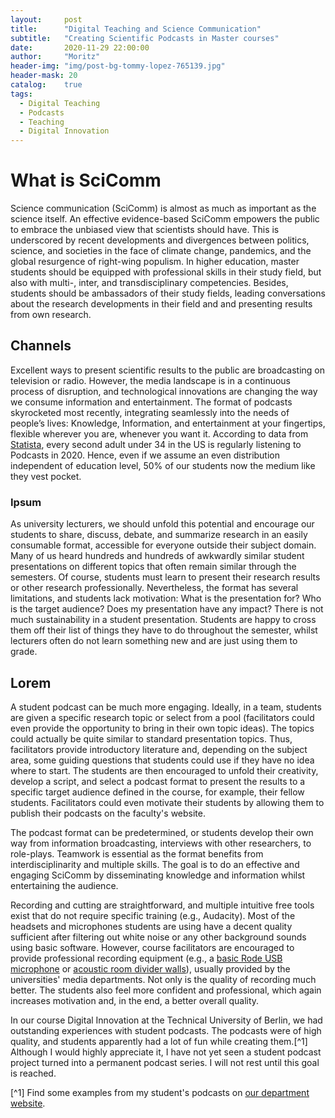 ```yaml
---
layout:     post
title:      "Digital Teaching and Science Communication" 
subtitle:   "Creating Scientific Podcasts in Master courses"
date:       2020-11-29 22:00:00
author:     "Moritz"
header-img: "img/post-bg-tommy-lopez-765139.jpg"
header-mask: 20
catalog:    true
tags:
  - Digital Teaching
  - Podcasts
  - Teaching
  - Digital Innovation
---
```


# What is SciComm
Science communication (SciComm) is almost as much as important as the science itself. An effective evidence-based SciComm empowers the public to embrace the unbiased view that scientists should have. This is underscored by recent developments and divergences between politics, science, and societies in the face of climate change, pandemics, and the global resurgence of right-wing populism. 
In higher education, master students should be equipped with professional skills in their study field, but also with multi-, inter, and transdisciplinary competencies. Besides, students should be ambassadors of their study fields, leading conversations about the research developments in their field and and presenting results from own research.

## Channels
Excellent ways to present scientific results to the public are broadcasting on television or radio.
However, the media landscape is in a continuous process of disruption, and technological innovations are changing the way we consume information and entertainment. The format of podcasts skyrocketed most recently, integrating seamlessly into the needs of people’s lives: Knowledge, Information, and entertainment at your fingertips, flexible wherever you are, whenever you want it. 
According to data from [Statista](https://www.statista.com/statistics/912381/united-states-monthly-podcast-listening-age/), every second adult under 34 in the US is regularly listening to Podcasts in 2020. Hence, even if we assume an even distribution independent of education level, 50% of our students now the medium like they vest pocket. 

### Ipsum
As university lecturers, we should unfold this potential and encourage our students to share, discuss, debate, and summarize research in an easily consumable format, accessible for everyone outside their subject domain. Many of us heard hundreds and hundreds of awkwardly similar student presentations on different topics that often remain similar through the semesters. Of course, students must learn to present their research results or other research professionally. Nevertheless, the format has several limitations, and students lack motivation: What is the presentation for? Who is the target audience? Does my presentation have any impact? There is not much sustainability in a student presentation. Students are happy to cross them off their list of things they have to do throughout the semester, whilst lecturers often do not learn something new and are just using them to grade.

Lorem
-----
A student podcast can be much more engaging. Ideally, in a team, students are given a specific research topic or select from a pool (facilitators could even provide the opportunity to bring in their own topic ideas). The topics could actually be quite similar to standard presentation topics. Thus, facilitators provide introductory literature and, depending on the subject area, some guiding questions that students could use if they have no idea where to start. The students are then encouraged to unfold their creativity, develop a script, and select a podcast format to present the results to a specific target audience defined in the course, for example, their fellow students. Facilitators could even motivate their students by allowing them to publish their podcasts on the faculty's website. 

The podcast format can be predetermined, or students develop their own way from information broadcasting, interviews with other researchers, to role-plays. Teamwork is essential as the format benefits from interdisciplinarity and multiple skills. The goal is to do an effective and engaging SciComm by disseminating knowledge and information whilst entertaining the audience.

Recording and cutting are straightforward, and multiple intuitive free tools exist that do not require specific training (e.g., Audacity). Most of the headsets and microphones students are using have a decent quality sufficient after filtering out white noise or any other background sounds using basic software. However, course facilitators are encouraged to provide professional recording equipment (e.g., a [basic Rode USB microphone](https://www.musicstore.de/de_DE/EUR/Rode-NT-USB-Mini/art-REC0014790-000?campaign=GShopping/DE&ProgramUUID=rrLAqJarLjMAAAFl.gZyjI8h&gclid=CjwKCAiA-_L9BRBQEiwA-bm5frlyrq39uvaDNByPN50UBNAfSQ3ixycnlCXvMzSxI7iTvcQZprqJjBoC9mMQAvD_BwE) or [acoustic room divider walls](https://www.kirstein.de/Mikrofonzubehoer/Marantz-Sound-Shield.html?gclid=CjwKCAiA-_L9BRBQEiwA-bm5fhdu4t7NFgYmeFizEZIhXNXZv9XO7jmjelyCkhCjfk-KuzRWWpkzUxoCF7sQAvD_BwE&gclsrc=aw.ds)), usually provided by the universities' media departments. Not only is the quality of recording much better. The students also feel more confident and professional, which again increases motivation and, in the end, a better overall quality.
 
In our course Digital Innovation at the Technical University of Berlin, we had outstanding experiences with student podcasts. The podcasts were of high quality, and students apparently had a lot of fun while creating them.[^1] Although I would highly appreciate it, I have not yet seen a student podcast project turned into a permanent podcast series. I will not rest until this goal is reached.



[^1] Find some examples from my student's podcasts on [our department website](https://www.inno.tu-berlin.de/menue/teaching/student_podcasts/digital_innovation_summer_semester_2020/). 

